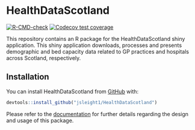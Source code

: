 
<!-- README.md is generated from README.Rmd. Please edit that file -->

# HealthDataScotland

<!-- badges: start -->

[![R-CMD-check](https://github.com/jsleight1/HealthDataScotland/actions/workflows/check-standard.yaml/badge.svg)](https://github.com/jsleight1/HealthDataScotland/actions/workflows/check-standard.yaml)
[![Codecov test
coverage](https://codecov.io/gh/jsleight1/HealthDataScotland/branch/main/graph/badge.svg)](https://app.codecov.io/gh/jsleight1/HealthDataScotland/?branch=main)
<!-- badges: end -->

This repository contains an R package for the HealthDataScotland shiny
application. This shiny application downloads, processes and presents
demographic and bed capacity data related to GP practices and hospitals
across Scotland, respectively.

## Installation

You can install HealthDataScotland from [GitHub](https://github.com/)
with:

``` r
devtools::install_github("jsleight1/HealthDataScotland")
```

Please refer to the
[documentation](https://jsleight1.github.io/HealthDataScotland/) for
further details regarding the design and usage of this package.
